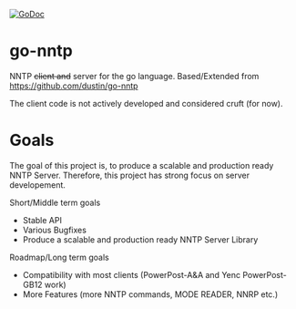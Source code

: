[![GoDoc](https://godoc.org/github.com/maxymania/go-nntp?status.svg)](https://godoc.org/github.com/maxymania/go-nntp)
# go-nntp
NNTP ~~client and~~ server for the go language. Based/Extended from https://github.com/dustin/go-nntp

The client code is not actively developed and considered cruft (for now).

# Goals

The goal of this project is, to produce a scalable and production ready NNTP Server. Therefore, this
project has strong focus on server developement.

Short/Middle term goals

- Stable API
- Various Bugfixes
- Produce a scalable and production ready NNTP Server Library

Roadmap/Long term goals

- Compatibility with most clients (PowerPost-A&A and Yenc PowerPost-GB12 work)
- More Features (more NNTP commands, MODE READER, NNRP etc.)


